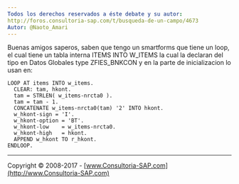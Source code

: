 ```yaml
---
Todos los derechos reservados a éste debate y su autor:
http://foros.consultoria-sap.com/t/busqueda-de-un-campo/4673
Autor: @Naoto_Amari
---
```


Buenas amigos saperos, saben que tengo un smartforms que tiene un loop, el cual tiene un tabla interna ITEMS INTO W_ITEMS la cual la declaran del tipo en Datos Globales type ZFIES_BNKCON y en la parte de inicializacion lo usan en:

```abap
LOOP AT items INTO w_items.
  CLEAR: tam, hkont.
  tam = STRLEN( w_items-nrcta0 ).
  tam = tam - 1.
  CONCATENATE w_items-nrcta0(tam) '2' INTO hkont.
  w_hkont-sign = 'I'.
  w_hkont-option = 'BT'.
  w_hkont-low    = w_items-nrcta0.
  w_hkont-high   = hkont.
  APPEND w_hkont TO r_hkont.
ENDLOOP.
```


***

Copyright © 2008-2017 - [www.Consultoria-SAP.com](http://www.Consultoria-SAP.com)
